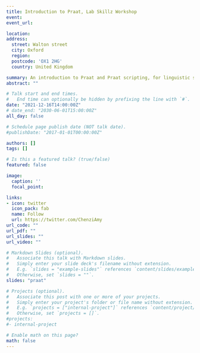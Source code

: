 ```yaml
---
title: Introduction to Praat, Lab Skillz Workshop
event: 
event_url: 

location: 
address:
  street: Walton street
  city: Oxford
  region: 
  postcode: 'OX1 2HG'
  country: United Kingdom

summary: An introduction to Praat and Praat scripting, for linguistic students.
abstract: ""

# Talk start and end times.
#   End time can optionally be hidden by prefixing the line with `#`.
date: "2021-12-16T14:00:00Z"
# date_end: "2030-06-01T15:00:00Z"
all_day: false

# Schedule page publish date (NOT talk date).
#publishDate: "2017-01-01T00:00:00Z"

authors: []
tags: []

# Is this a featured talk? (true/false)
featured: false

image:
  caption: ''
  focal_point: 

links:
- icon: twitter
  icon_pack: fab
  name: Follow
  url: https://twitter.com/ChenziAmy
url_code: ""
url_pdf: ""
url_slides: ""
url_video: ""

# Markdown Slides (optional).
#   Associate this talk with Markdown slides.
#   Simply enter your slide deck's filename without extension.
#   E.g. `slides = "example-slides"` references `content/slides/example-slides.md`.
#   Otherwise, set `slides = ""`.
slides: "praat"

# Projects (optional).
#   Associate this post with one or more of your projects.
#   Simply enter your project's folder or file name without extension.
#   E.g. `projects = ["internal-project"]` references `content/project/deep-learning/index.md`.
#   Otherwise, set `projects = []`.
#projects:
#- internal-project

# Enable math on this page?
math: false
---
```


